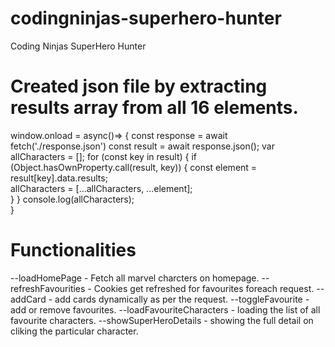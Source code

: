 # codingninjas-superhero-hunter
Coding Ninjas SuperHero Hunter

# Created json file by extracting results array from all 16 elements.
 window.onload = async()=> {
            const response = await fetch('./response.json')
            const result = await response.json(); 
            var allCharacters = [];
            for (const key in result) {
                if (Object.hasOwnProperty.call(result, key)) {
                    const element = result[key].data.results;   
                    allCharacters = [...allCharacters, ...element];                 
                }
            }
            console.log(allCharacters);            
        }
# Functionalities
--loadHomePage -  Fetch all marvel charcters on homepage.
--refreshFavourities - Cookies get refreshed for favourites foreach request.
--addCard - add cards dynamically as per the request.
--toggleFavourite - add or remove favourites.
--loadFavouriteCharacters - loading the list of all favourite characters.
--showSuperHeroDetails - showing the full detail on cliking the particular character.